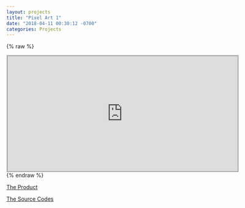 ```yaml
---
layout: projects
title: "Pixel Art 1"
date: "2018-04-11 00:30:12 -0700"
categories: Projects
---
```


{% raw %}
<iframe marginwidth="0" marginheight="0" width="600" height="300" style="border: 3px ridge #cccccc;text-align:center" src="https://curious-yu.github.io/GoogleFrontEnd-Phase1-PixelArtProject/"></iframe>
{% endraw %}

[The Product](https://curious-yu.github.io/GoogleFrontEnd-Phase1-PixelArtProject/)

[The Source Codes](https://github.com/Curious-Yu/GoogleFrontEnd-Phase1-PixelArtProject)
